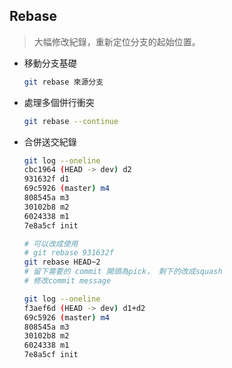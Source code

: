 ## Rebase

> 大幅修改紀錄，重新定位分支的起始位置。

- 移動分支基礎

	```bash
	git rebase 來源分支
	```

- 處理多個併行衝突

	```bash
	git rebase --continue
	```

- 合併送交紀錄

	```bash
	git log --oneline
	cbc1964 (HEAD -> dev) d2
	931632f d1
	69c5926 (master) m4
	808545a m3
	30102b8 m2
	6024338 m1
	7e8a5cf init
	
	# 可以改成使用
	# git rebase 931632f
	git rebase HEAD~2
	# 留下需要的 commit 開頭為pick， 剩下的改成squash
	# 修改commit message
	
	git log --oneline
	f3aef6d (HEAD -> dev) d1+d2
	69c5926 (master) m4
	808545a m3
	30102b8 m2
	6024338 m1
	7e8a5cf init
	```

	

